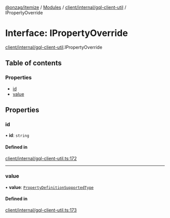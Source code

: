 [@onzag/itemize](../README.md) / [Modules](../modules.md) / [client/internal/gql-client-util](../modules/client_internal_gql_client_util.md) / IPropertyOverride

# Interface: IPropertyOverride

[client/internal/gql-client-util](../modules/client_internal_gql_client_util.md).IPropertyOverride

## Table of contents

### Properties

- [id](client_internal_gql_client_util.IPropertyOverride.md#id)
- [value](client_internal_gql_client_util.IPropertyOverride.md#value)

## Properties

### id

• **id**: `string`

#### Defined in

[client/internal/gql-client-util.ts:172](https://github.com/onzag/itemize/blob/a24376ed/client/internal/gql-client-util.ts#L172)

___

### value

• **value**: [`PropertyDefinitionSupportedType`](../modules/base_Root_Module_ItemDefinition_PropertyDefinition_types.md#propertydefinitionsupportedtype)

#### Defined in

[client/internal/gql-client-util.ts:173](https://github.com/onzag/itemize/blob/a24376ed/client/internal/gql-client-util.ts#L173)
